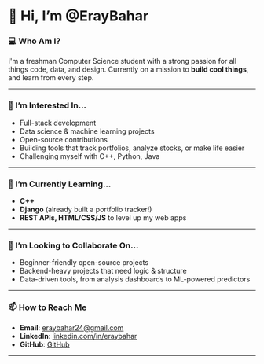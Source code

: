# 👋 Hi, I’m @ErayBahar

### 💻 Who Am I?
I'm a freshman Computer Science student with a strong passion for all things code, data, and design. Currently on a mission to **build cool things**, and learn from every step.

---

### 👀 I’m Interested In...
- Full-stack development
- Data science & machine learning projects
- Open-source contributions
- Building tools that track portfolios, analyze stocks, or make life easier
- Challenging myself with C++, Python, Java

---

### 🌱 I’m Currently Learning...
- **C++**
- **Django** (already built a portfolio tracker!)
- **REST APIs, HTML/CSS/JS** to level up my web apps

---

### 💞️ I’m Looking to Collaborate On...
- Beginner-friendly open-source projects
- Backend-heavy projects that need logic & structure
- Data-driven tools, from analysis dashboards to ML-powered predictors

---

### 📫 How to Reach Me
- **Email**: eraybahar24@gmail.com
- **LinkedIn**: [linkedin.com/in/eraybahar](https://linkedin.com/in/eraybahar)  
- **GitHub**: [GitHub](https://github.com/ErayBahar)

---
